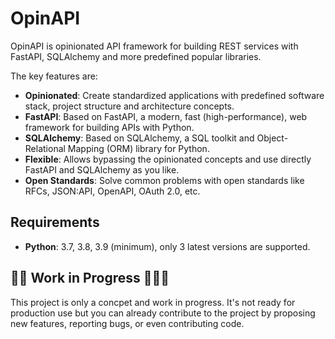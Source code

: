 # OpinAPI

OpinAPI is opinionated API framework for building REST services with FastAPI, SQLAlchemy and more predefined popular libraries.

The key features are:

* **Opinionated**: Create standardized applications with predefined software stack, project structure and architecture concepts.
* **FastAPI**: Based on FastAPI, a modern, fast (high-performance), web framework for building APIs with Python.
* **SQLAlchemy**: Based on SQLAlchemy, a SQL toolkit and Object-Relational Mapping (ORM) library for Python.
* **Flexible**: Allows bypassing the opinionated concepts and use directly FastAPI and SQLAlchemy as you like.
* **Open Standards**: Solve common problems with open standards like RFCs, JSON:API, OpenAPI, OAuth 2.0, etc.

## Requirements

* **Python**: 3.7, 3.8, 3.9 (minimum), only 3 latest versions are supported.

## 👷‍♂️ Work in Progress 👷🏻‍♀️

This project is only a concpet and work in progress. It's not ready for production use but you can already contribute to the project by
proposing new features, reporting bugs, or even contributing code.
